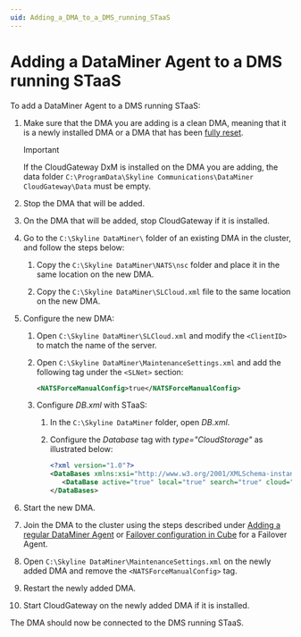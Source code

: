 ```yaml
---
uid: Adding_a_DMA_to_a_DMS_running_STaaS
---
```


# Adding a DataMiner Agent to a DMS running STaaS

To add a DataMiner Agent to a DMS running STaaS:

1. Make sure that the DMA you are adding is a clean DMA, meaning that it is a newly installed DMA or a DMA that has been [fully reset](xref:Factory_reset_tool).

   > [!IMPORTANT]
   > If the CloudGateway DxM is installed on the DMA you are adding, the data folder `C:\ProgramData\Skyline Communications\DataMiner CloudGateway\Data` must be empty.

1. Stop the DMA that will be added.

1. On the DMA that will be added, stop CloudGateway if it is installed.

1. Go to the `C:\Skyline DataMiner\` folder of an existing DMA in the cluster, and follow the steps below:

   1. Copy the `C:\Skyline DataMiner\NATS\nsc` folder and place it in the same location on the new DMA.

   1. Copy the `C:\Skyline DataMiner\SLCloud.xml` file to the same location on the new DMA.

1. Configure the new DMA:

   1. Open `C:\Skyline DataMiner\SLCloud.xml` and modify the `<ClientID>` to match the name of the server.

   1. Open `C:\Skyline DataMiner\MaintenanceSettings.xml` and add the following tag under the `<SLNet>` section:

      ```xml
      <NATSForceManualConfig>true</NATSForceManualConfig>
      ```

   1. Configure *DB.xml* with STaaS:

      1. In the `C:\Skyline DataMiner` folder, open *DB.xml*.

      1. Configure the *Database* tag with *type="CloudStorage"* as illustrated below:

         ```xml
         <?xml version="1.0"?>
         <DataBases xmlns:xsi="http://www.w3.org/2001/XMLSchema-instance" xmlns:xsd="http://www.w3.org/2001/XMLSchema" xmlns="http://www.skyline.be/config/db">
            <DataBase active="true" local="true" search="true" cloud="true" type="CloudStorage"/>
         </DataBases>
         ```

1. Start the new DMA.

1. Join the DMA to the cluster using the steps described under [Adding a regular DataMiner Agent](xref:Adding_a_regular_DataMiner_Agent) or [Failover configuration in Cube](xref:Failover_configuration_in_Cube) for a Failover Agent.

1. Open `C:\Skyline DataMiner\MaintenanceSettings.xml` on the newly added DMA and remove the `<NATSForceManualConfig>` tag.

1. Restart the newly added DMA.

1. Start CloudGateway on the newly added DMA if it is installed.

The DMA should now be connected to the DMS running STaaS.
